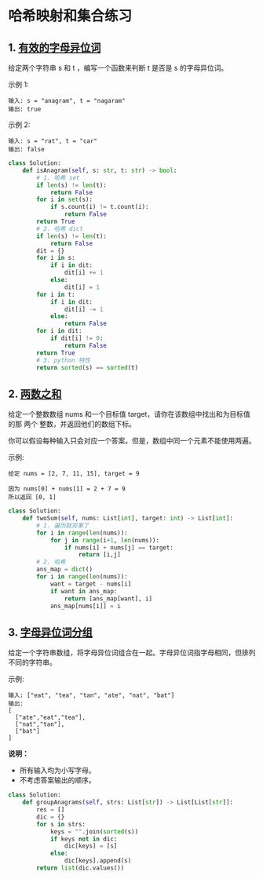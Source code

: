 # 哈希映射和集合练习

## 1. [有效的字母异位词](https://leetcode-cn.com/problems/valid-anagram/)

给定两个字符串 s 和 t ，编写一个函数来判断 t 是否是 s 的字母异位词。

示例 1:

```
输入: s = "anagram", t = "nagaram"
输出: true
```


示例 2:

```
输入: s = "rat", t = "car"
输出: false
```

```python
class Solution:
    def isAnagram(self, s: str, t: str) -> bool:
        # 1. 哈希 set
        if len(s) != len(t):
            return False
        for i in set(s):
            if s.count(i) != t.count(i):
                return False
        return True
        # 2. 哈希 dict
        if len(s) != len(t):
            return False
        dit = {}
        for i in s:
            if i in dit:
                dit[i] += 1
            else:
                dit[i] = 1
        for i in t:
            if i in dit:
                dit[i] -= 1
            else:
                return False
        for i in dit:
            if dit[i] != 0:
                return False
        return True
        # 3. python 特性
        return sorted(s) == sorted(t)
```

## 2. [两数之和](https://leetcode-cn.com/problems/two-sum/)

给定一个整数数组 nums 和一个目标值 target，请你在该数组中找出和为目标值的那 两个 整数，并返回他们的数组下标。

你可以假设每种输入只会对应一个答案。但是，数组中同一个元素不能使用两遍。

示例:

```
给定 nums = [2, 7, 11, 15], target = 9

因为 nums[0] + nums[1] = 2 + 7 = 9
所以返回 [0, 1]
```

```python
class Solution:
    def twoSum(self, nums: List[int], target: int) -> List[int]:
        # 1. 遍历就完事了
        for i in range(len(nums)):
            for j in range(i+1, len(nums)):
                if nums[i] + nums[j] == target:
                    return [i,j]
        # 2. 哈希
        ans_map = dict()
        for i in range(len(nums)):
            want = target - nums[i]
            if want in ans_map:
                return [ans_map[want], i]
            ans_map[nums[i]] = i
```

## 3. [字母异位词分组](https://leetcode-cn.com/problems/group-anagrams/)

给定一个字符串数组，将字母异位词组合在一起。字母异位词指字母相同，但排列不同的字符串。

示例:

```
输入: ["eat", "tea", "tan", "ate", "nat", "bat"]
输出:
[
  ["ate","eat","tea"],
  ["nat","tan"],
  ["bat"]
]
```

**说明：**

- 所有输入均为小写字母。
- 不考虑答案输出的顺序。

```python 
class Solution:
    def groupAnagrams(self, strs: List[str]) -> List[List[str]]:
        res = []
        dic = {}
        for s in strs:
            keys = "".join(sorted(s))
            if keys not in dic:
                dic[keys] = [s]
            else:
                dic[keys].append(s)
        return list(dic.values())
```

